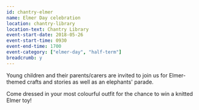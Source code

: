 ```yaml
---
id: chantry-elmer
name: Elmer Day celebration
location: chantry-library
location-text: Chantry Library
event-start-date: 2018-05-26
event-start-time: 0930
event-end-time: 1700
event-category: ["elmer-day", "half-term"]
breadcrumb: y
---
```


Young children and their parents/carers are invited to join us for Elmer-themed crafts and stories as well as an elephants' parade.

Come dressed in your most colourful outfit for the chance to win a knitted Elmer toy!
